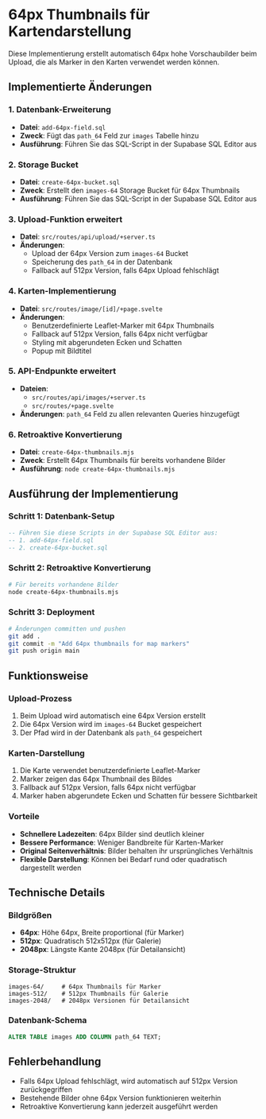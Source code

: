 # 64px Thumbnails für Kartendarstellung

Diese Implementierung erstellt automatisch 64px hohe Vorschaubilder beim Upload, die als Marker in den Karten verwendet werden können.

## Implementierte Änderungen

### 1. Datenbank-Erweiterung
- **Datei**: `add-64px-field.sql`
- **Zweck**: Fügt das `path_64` Feld zur `images` Tabelle hinzu
- **Ausführung**: Führen Sie das SQL-Script in der Supabase SQL Editor aus

### 2. Storage Bucket
- **Datei**: `create-64px-bucket.sql`
- **Zweck**: Erstellt den `images-64` Storage Bucket für 64px Thumbnails
- **Ausführung**: Führen Sie das SQL-Script in der Supabase SQL Editor aus

### 3. Upload-Funktion erweitert
- **Datei**: `src/routes/api/upload/+server.ts`
- **Änderungen**:
  - Upload der 64px Version zum `images-64` Bucket
  - Speicherung des `path_64` in der Datenbank
  - Fallback auf 512px Version, falls 64px Upload fehlschlägt

### 4. Karten-Implementierung
- **Datei**: `src/routes/image/[id]/+page.svelte`
- **Änderungen**:
  - Benutzerdefinierte Leaflet-Marker mit 64px Thumbnails
  - Fallback auf 512px Version, falls 64px nicht verfügbar
  - Styling mit abgerundeten Ecken und Schatten
  - Popup mit Bildtitel

### 5. API-Endpunkte erweitert
- **Dateien**: 
  - `src/routes/api/images/+server.ts`
  - `src/routes/+page.svelte`
- **Änderungen**: `path_64` Feld zu allen relevanten Queries hinzugefügt

### 6. Retroaktive Konvertierung
- **Datei**: `create-64px-thumbnails.mjs`
- **Zweck**: Erstellt 64px Thumbnails für bereits vorhandene Bilder
- **Ausführung**: `node create-64px-thumbnails.mjs`

## Ausführung der Implementierung

### Schritt 1: Datenbank-Setup
```sql
-- Führen Sie diese Scripts in der Supabase SQL Editor aus:
-- 1. add-64px-field.sql
-- 2. create-64px-bucket.sql
```

### Schritt 2: Retroaktive Konvertierung
```bash
# Für bereits vorhandene Bilder
node create-64px-thumbnails.mjs
```

### Schritt 3: Deployment
```bash
# Änderungen committen und pushen
git add .
git commit -m "Add 64px thumbnails for map markers"
git push origin main
```

## Funktionsweise

### Upload-Prozess
1. Beim Upload wird automatisch eine 64px Version erstellt
2. Die 64px Version wird im `images-64` Bucket gespeichert
3. Der Pfad wird in der Datenbank als `path_64` gespeichert

### Karten-Darstellung
1. Die Karte verwendet benutzerdefinierte Leaflet-Marker
2. Marker zeigen das 64px Thumbnail des Bildes
3. Fallback auf 512px Version, falls 64px nicht verfügbar
4. Marker haben abgerundete Ecken und Schatten für bessere Sichtbarkeit

### Vorteile
- **Schnellere Ladezeiten**: 64px Bilder sind deutlich kleiner
- **Bessere Performance**: Weniger Bandbreite für Karten-Marker
- **Original Seitenverhältnis**: Bilder behalten ihr ursprüngliches Verhältnis
- **Flexible Darstellung**: Können bei Bedarf rund oder quadratisch dargestellt werden

## Technische Details

### Bildgrößen
- **64px**: Höhe 64px, Breite proportional (für Marker)
- **512px**: Quadratisch 512x512px (für Galerie)
- **2048px**: Längste Kante 2048px (für Detailansicht)

### Storage-Struktur
```
images-64/     # 64px Thumbnails für Marker
images-512/    # 512px Thumbnails für Galerie
images-2048/   # 2048px Versionen für Detailansicht
```

### Datenbank-Schema
```sql
ALTER TABLE images ADD COLUMN path_64 TEXT;
```

## Fehlerbehandlung

- Falls 64px Upload fehlschlägt, wird automatisch auf 512px Version zurückgegriffen
- Bestehende Bilder ohne 64px Version funktionieren weiterhin
- Retroaktive Konvertierung kann jederzeit ausgeführt werden 